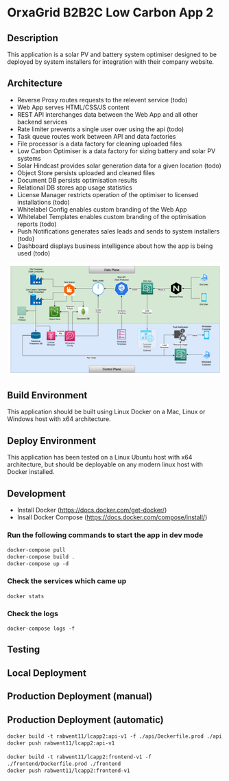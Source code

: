 
# OrxaGrid B2B2C Low Carbon App 2

## Description

This application is a solar PV and battery system optimiser designed to be
deployed by system installers for integration with their company website.


## Architecture

 - Reverse Proxy routes requests to the relevent service (todo)
 - Web App serves HTML/CSS/JS content
 - REST API interchanges data between the Web App and all other backend services
 - Rate limiter prevents a single user over using the api (todo)
 - Task queue routes work between API and data factories
 - File processor is a data factory for cleaning uploaded files
 - Low Carbon Optimiser is a data factory for sizing battery and solar PV systems
 - Solar Hindcast provides solar generation data for a given location (todo)
 - Object Store persists uploaded and cleaned files
 - Document DB persists optimisation results
 - Relational DB stores app usage statistics
 - License Manager restricts operation of the optimiser to licensed installations (todo)
 - Whitelabel Config enables custom branding of the Web App
 - Whitelabel Templates enables custom branding of the optimisation reports (todo)
 - Push Notifications generates sales leads and sends to system installers (todo)
 - Dashboard displays business intelligence about how the app is being used (todo)

![Architecture Diagram](architecture.png)

## Build Environment
This application should be built using Linux Docker on a Mac, Linux or Windows
host with x64 architecture.

## Deploy Environment
This application has been tested on a Linux Ubuntu host with x64 architecture,
but should be deployable on any modern linux host with Docker installed.

## Development
- Install Docker (https://docs.docker.com/get-docker/)
- Insall Docker Compose (https://docs.docker.com/compose/install/)  

### Run the following commands to start the app in dev mode
	docker-compose pull
	docker-compose build .
	docker-compose up -d


### Check the services which came up
 	docker stats

### Check the logs
	docker-compose logs -f


## Testing


## Local Deployment


## Production Deployment (manual)


## Production Deployment (automatic)


	docker build -t rabwent11/lcapp2:api-v1 -f ./api/Dockerfile.prod ./api
	docker push rabwent11/lcapp2:api-v1

	docker build -t rabwent11/lcapp2:frontend-v1 -f ./frontend/Dockerfile.prod ./frontend
	docker push rabwent11/lcapp2:frontend-v1
